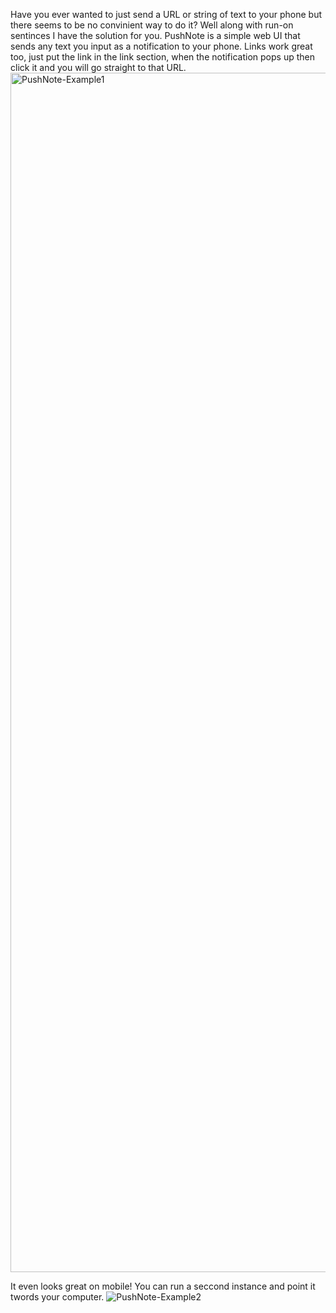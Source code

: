 Have you ever wanted to just send a URL or string of text to your phone but there seems to be no convinient way to do it? 
Well along with run-on sentinces I have the solution for you. PushNote is a simple web UI that sends any text you input as a notification to your phone. Links work great too, just put the link in the link section, when the notification pops up then click it and you will go straight to that URL.
<img width="1919" alt="PushNote-Example1" src="https://github.com/WaffleMaster22/PushNote/assets/83615292/4bba81f4-b115-4faa-ae65-b7f030421b6c">

It even looks great on mobile! You can run a seccond instance and point it twords your computer.
![PushNote-Example2](https://github.com/WaffleMaster22/PushNote/assets/83615292/02832d0b-cb6d-4eb9-bce0-5cf1091825a3)
